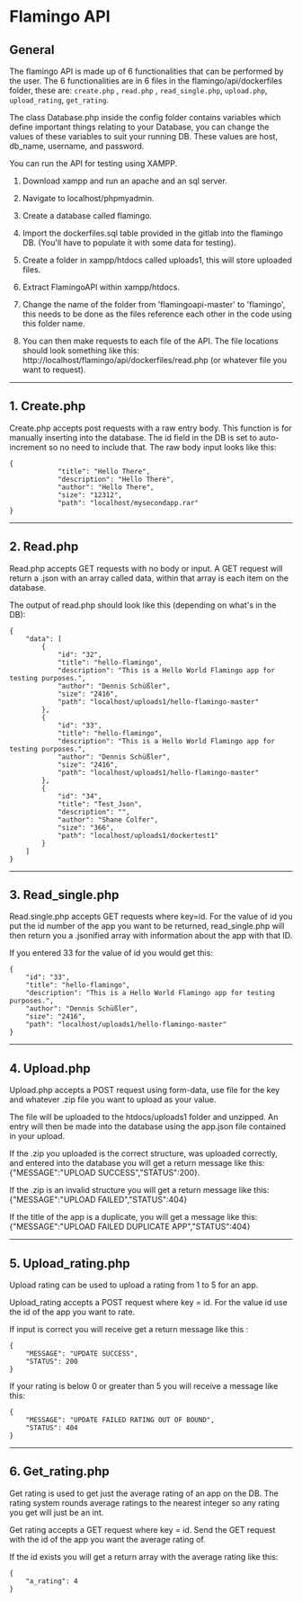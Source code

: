 Flamingo API
===
General
---
The flamingo API is made up of 6 functionalities that can be performed by the user.
The 6 functionalities are in 6 files in the flamingo/api/dockerfiles folder,
these are: `create.php` , `read.php` , `read_single.php`, `upload.php`, `upload_rating`, `get_rating`.

The class Database.php inside the config folder contains variables which define
important things relating to your Database, you can change the values of these
variables to suit your running DB. These values are host, db_name, username,
and password.

You can run the API for testing using XAMPP.

1. Download xampp and run an apache and an sql server.

2. Navigate to localhost/phpmyadmin.

3. Create a database called flamingo.

4. Import the dockerfiles.sql table provided in the gitlab into the flamingo DB. (You'll have to populate it with some data for testing).

5. Create a folder in xampp/htdocs called uploads1, this will store uploaded files.

6. Extract FlamingoAPI within xampp/htdocs.

7. Change the name of the folder from 'flamingoapi-master' to 'flamingo', this needs
   to be done as the files reference each other in the code using this folder name.

8. You can then make requests to each file of the API. The file locations should
   look something like this: http://localhost/flamingo/api/dockerfiles/read.php (or whatever file you want to request).

---

## 1. Create.php

Create.php accepts post requests with a raw entry body. This function is for
manually inserting into the database. The id field in the DB is set to auto-
increment so no need to include that. The raw body input looks like this:

```
{
            "title": "Hello There",
            "description": "Hello There",
            "author": "Hello There",
            "size": "12312",
            "path": "localhost/mysecondapp.rar"
}
```
---

## 2. Read.php

Read.php accepts GET requests with no body or input. A GET request will return
a .json with an array called data, within that array is each item on the database.

The output of read.php should look like this (depending on what's in the DB): 

```
{
    "data": [
        {
            "id": "32",
            "title": "hello-flamingo",
            "description": "This is a Hello World Flamingo app for testing purposes.",
            "author": "Dennis Schüßler",
            "size": "2416",
            "path": "localhost/uploads1/hello-flamingo-master"
        },
        {
            "id": "33",
            "title": "hello-flamingo",
            "description": "This is a Hello World Flamingo app for testing purposes.",
            "author": "Dennis Schüßler",
            "size": "2416",
            "path": "localhost/uploads1/hello-flamingo-master"
        },
        {
            "id": "34",
            "title": "Test_Json",
            "description": "",
            "author": "Shane Colfer",
            "size": "366",
            "path": "localhost/uploads1/dockertest1"
        }
    ]
}
```
---

## 3. Read_single.php

Read.single.php accepts GET requests where key=id. For the value of id you put the id number
of the app you want to be returned, read_single.php will then return you a .jsonified array
with information about the app with that ID.

If you entered 33 for the value of id you would get this: 

```
{
    "id": "33",
    "title": "hello-flamingo",
    "description": "This is a Hello World Flamingo app for testing purposes.",
    "author": "Dennis Schüßler",
    "size": "2416",
    "path": "localhost/uploads1/hello-flamingo-master"
}
```
---

## 4. Upload.php

Upload.php accepts a POST request using form-data, use file for the key and whatever
.zip file you want to upload as your value.

The file will be uploaded to the htdocs/uploads1 folder and unzipped. An entry
will then be made into the database using the app.json file contained in your upload.

If the .zip you uploaded is the correct structure, was uploaded correctly, and entered
into the database you will get a return message like this: {"MESSAGE":"UPLOAD SUCCESS","STATUS":200}.

If the .zip is an invalid structure you will get a return message like this: {"MESSAGE":"UPLOAD FAILED","STATUS":404}

If the title of the app is a duplicate, you will get a message like this: {"MESSAGE":"UPLOAD FAILED DUPLICATE APP","STATUS":404}

---

## 5. Upload_rating.php

Upload rating can be used to upload a rating from 1 to 5 for an app.

Upload_rating accepts a POST request where key = id. For the value id use the id of the app you want to rate.

If input is correct you will receive get a return message like this :
```
{
    "MESSAGE": "UPDATE SUCCESS",
    "STATUS": 200
}
```

If your rating is below 0 or greater than 5 you will receive a message like this:
```
{
    "MESSAGE": "UPDATE FAILED RATING OUT OF BOUND",
    "STATUS": 404
}
```

---

## 6. Get_rating.php

Get rating is used to get just the average rating of an app on the DB. The rating system rounds average ratings to the nearest integer so any rating
you get will just be an int.

Get rating accepts a GET request where key = id. Send the GET request with the id of the app you 
want the average rating of.

If the id exists you will get a return array with the average rating like this: 

```
{
    "a_rating": 4
}
```